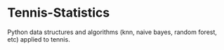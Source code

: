 # Tennis-Statistics
Python data structures and algorithms (knn, naive bayes, random forest, etc) applied to tennis.
